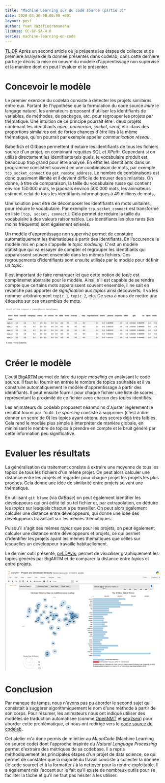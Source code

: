 ```yaml
---
title: "Machine Learning sur du code source (partie 3)"
date: 2020-03-30 00:00:00 +001
layout: post
author: Yvan Razafindramanana
license: CC-BY-SA-4.0
series: machine-learning-on-code
---
```


<acronym title="En résumé... (Too long; Didn't Read)">TL;DR</acronym> Après un second article où je présente les étapes de collecte et de première analyse de la donnée présentés dans codelab, dans cette derniere partie je décris la mise en oeuvre du modèle d'apprentissage non supervisé et la manière dont on peut l'évaluer et le présenter.

<!--more-->

# Concevoir le modèle

Le premier exercice du codelab consiste à détecter les projets similaires entre eux. Partant de l'hypothèse que la formulation du code source _imite_ le langage naturel, les animateurs proposent d'utiliser les identifiants de variables, de méthodes, de packages, etc. pour regrouper les projets par thématique. Une intuition de ce principe pourrait être&nbsp;: deux projets contenant les identifiants _open_, _connexion_, _socket_, _send_, etc. dans des proportions similaires ont de fortes chances d'être liés à la même thématique, qu'on pourrait par exemple appeler _communication réseau_. 

Babelfish et Gitbase permettent d'extaire les identifiants de tous les fichiers source d'un projet, en combinant requêtes SQL et _XPath_. Cependant si on utilise directement les identifiants tels quels, le vocabulaire produit est beaucoup trop grand pour être analysé. En effet les identifiants dans un programme consistent souvent en une combinaison de mots, par exemple `tcp_socket_connect` ou `get_remote_address`. Le nombre de combinaisons est donc quasiment illimité et il devient difficile de trouver des similarités. On donne, à titre de comparaison, la taille du vocabulaire russe qui contient environ 150.000 mots, le japonais environ 500.000 mots, les animateurs estiment celui de tous les identifiants informatiques à 49 millions de mots.

Une solution peut être de décomposer les identifiants en mots unitaires, pour réduire le vocabulaire. Par exemple `tcp_socket_connect` est transformé en liste `[tcp, socket, connect]`. Cela permet de réduire la taille du vocabulaire à des valeurs raisonnables. Les identifiants les plus rares (les moins fréquents) sont également enlevés.

Un modèle d'apprentissage non supervisé permet de constuire automatiquement les thématiques à partir des identifiants. En l'occurence le modèle mis en place s'appelle le _topic modeling_. C'est un modèle statistique qui va essayer de compter et regrouper les identifiants qui apparaissent souvent ensemble dans les mêmes fichiers. Ces regroupements d'identifiants sont ensuite utilisés par le modèle pour définir un _topic_.

Il est important de faire remarquer ici que cette notion de _topic_ est complètemet abstraite pour le modèle. Ainsi, s'il est capable de se rendre compte que certains mots apparaissent souvent ensemble, il ne sait en revanche pas apporter de _signification_ aux _topics_ ainsi découverts. Il va les nommer arbitrairement `topic_1`, `topic_2`, etc. Ce sera à nous de mettre une étiquette sur ces ensembles de mots. 

![Exemple de topics extraits à partir d'identifiants (extrait)](https://github.com/yvzn/bbl-mloncode/raw/master/resources/topics_vs_identifiers.png)

# Créer le modèle 

L'outil [BigARTM](http://bigartm.org/) permet de faire du _topic modeling_ en analysant le code source. Il faut lui fournir en entrée le nombre de topics souhaités et il va construire automatiquement le modèle d'apprentissage à partir des identifiants. Il peut ensuite fournir pour chaque fichier une liste de scores, représentant la proximité de ce fichier avec chacun des _topics_ identifiés.

Les animateurs du codelab proposent néanmoins d'ajuster légèrement le résultat fourni par l'outil. Le _sparsing_ consiste à supprimer (c'est à dire donner un score de 0) les topics ayant obtenu des scores déjà très faibles. Cela rend le modèle plus simple à interpréter de manière globale, en minimisant le nombre de topics à prendre en compte et le bruit généré par cette information peu significative.

# Evaluer les résultats

La généralisation du traitement consiste à extraire une moyenne de tous les topics de tous les fichiers d'un même projet. On peut alors calculer une distance entre les projets et regarder pour chaque projet les projets les plus proches. Cela donne une idée de similarité entre projets suivant une thématique.

En utilisant `git blame` (via _GitBase_) on peut également identifier les développeurs qui ont édité tel ou tel fichier et, par extrapolation, en déduire les _topics_ sur lesquels chacun a pu travailler. On peut alors également calculer une distance entre développeurs, qui donne une idée des développeurs travaillant sur les mêmes thématiques.

Puisqu'il s'agit des mêmes _topics_ que pour les projets, on peut également calculer une distance entre développeurs et projets, ce qui permet d'identifier les projets ayant les mêmes thématiques que celles sur lesquelles un développeur travaille habituellement.

Le dernier outil présenté, [pyLDAvis](https://github.com/bmabey/pyLDAvis), permet de visualiser graphiquement les topics générés par BigARTM et de comparer la distance entre _topics_ et entre projets.

![Topics visualisés via pyLDAvis](https://github.com/yvzn/bbl-mloncode/raw/master/resources/pyldaviz.png)

# Conclusion

Par manque de temps, nous n'avons pas pu aborder le second sujet qui consistait à suggérer algorithmiquement le nom d'une méthode à partir de son corps. Pour résumer, les animateurs nous ont indiqué utiliser des modèles de traduction automatisée (comme [OpenNMT](https://opennmt.net/) et [seq2seq](https://google.github.io/seq2seq/)) pour aborder cette problématique, et nous ont redirigé vers le [code source du codelab](https://github.com/mloncode/devfest2019-workshop).

Cet atelier m'a donc permis de m'initier au _MLonCode_ (Machine Learning on source code) dont l'approche inspirée du _Natural Language Processing_ permet d'extraire des métriques de sa codebase. Il a repris méthodiquement les principales étapes d'un projet de data science, ce qui permet de constater que la majorité du travail consiste à collecter la donnée (le code source) et à la formatter / à la nettoyer pour la rendre exploitable. Il a également mis l'accent sur le fait qu'il existe de nombreux outils pour se faciliter la tâche et qu'il ne faut pas hésiter à les utiliser.